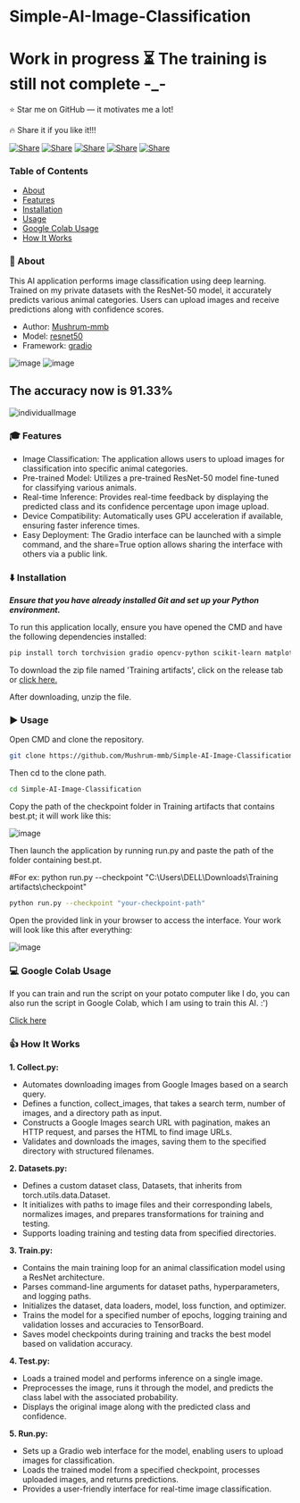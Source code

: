 # Simple-AI-Image-Classification

# Work in progress ⏳ The training is still not complete -_-

⭐ Star me on GitHub — it motivates me a lot!

🔥 Share it if you like it!!!

[![Share](https://img.shields.io/badge/share-000000?logo=x&logoColor=white)](https://x.com/intent/tweet?text=Check%20out%20this%20project%20on%20GitHub:%20https://github.com/Abblix/Oidc.Server%20%23OpenIDConnect%20%23Security%20%23Authentication)
[![Share](https://img.shields.io/badge/share-1877F2?logo=facebook&logoColor=white)](https://www.facebook.com/sharer/sharer.php?u=https://github.com/Abblix/Oidc.Server)
[![Share](https://img.shields.io/badge/share-0A66C2?logo=linkedin&logoColor=white)](https://www.linkedin.com/sharing/share-offsite/?url=https://github.com/Abblix/Oidc.Server)
[![Share](https://img.shields.io/badge/share-FF4500?logo=reddit&logoColor=white)](https://www.reddit.com/submit?title=Check%20out%20this%20project%20on%20GitHub:%20https://github.com/Abblix/Oidc.Server)
[![Share](https://img.shields.io/badge/share-0088CC?logo=telegram&logoColor=white)](https://t.me/share/url?url=https://github.com/Abblix/Oidc.Server&text=Check%20out%20this%20project%20on%20GitHub)

### Table of Contents
- [About](#-about)
- [Features](#-features)
- [Installation](#%EF%B8%8F-installation)
- [Usage](#%EF%B8%8F-usage)
- [Google Colab Usage]()
- [How It Works](#-how-it-works)


### 🚀 About

This AI application performs image classification using deep learning. Trained on my private datasets with the ResNet-50 model, it accurately predicts various animal categories. Users can upload images and receive predictions along with confidence scores.

* Author: [Mushrum-mmb](https://github.com/Mushrum-mmb/)
* Model: [resnet50](https://pytorch.org/vision/main/models/generated/torchvision.models.resnet50.html#torchvision.models.resnet50)
* Framework: [gradio](https://www.gradio.app/)

![image](https://github.com/user-attachments/assets/0ca4a168-0f6c-4644-8068-ec4efb402332)
![image](https://github.com/user-attachments/assets/c8fb6d3e-8c98-4b5d-9d13-e81f5908a1e2)
## The accuracy now is 91.33%
![individualImage](https://github.com/user-attachments/assets/c493b040-d629-481f-8fe0-e5cb37c2ee57)

### 🎓 Features
* Image Classification:
The application allows users to upload images for classification into specific animal categories.
* Pre-trained Model:
Utilizes a pre-trained ResNet-50 model fine-tuned for classifying various animals.
* Real-time Inference:
Provides real-time feedback by displaying the predicted class and its confidence percentage upon image upload.
* Device Compatibility:
Automatically uses GPU acceleration if available, ensuring faster inference times.
* Easy Deployment:
The Gradio interface can be launched with a simple command, and the share=True option allows sharing the interface with others via a public link.


### ⬇️ Installation
***Ensure that you have already installed Git and set up your Python environment.***

To run this application locally, ensure you have opened the CMD and have the following dependencies installed:
```bash
pip install torch torchvision gradio opencv-python scikit-learn matplotlib tensorboard tqdm requests beautifulsoup4
```

To download the zip file named 'Training artifacts', click on the release tab or [click here.](https://github.com/Mushrum-mmb/Simple-AI-Image-Classification/releases/tag/Training_artifacts) 

After downloading, unzip the file.

### ▶️ Usage
Open CMD and clone the repository.
```bash
git clone https://github.com/Mushrum-mmb/Simple-AI-Image-Classification.git
```
Then cd to the clone path.
```bash
cd Simple-AI-Image-Classification
```
Copy the path of the checkpoint folder in Training artifacts that contains best.pt; it will work like this: 

![image](https://github.com/user-attachments/assets/e7706a92-eceb-4808-b7b0-08f2f5f7fede)

Then launch the application by running run.py and paste the path of the folder containing best.pt.

#For ex: python run.py --checkpoint "C:\Users\DELL\Downloads\Training artifacts\checkpoint"
```bash
python run.py --checkpoint "your-checkpoint-path"

```
Open the provided link in your browser to access the interface. Your work will look like this after everything:

![image](https://github.com/user-attachments/assets/07360da9-aae1-4797-bfef-9f2ea7aba9a4)

### 💻 Google Colab Usage

If you can train and run the script on your potato computer like I do, you can also run the script in Google Colab, which I am using to train this AI. :')

[Click here](https://colab.research.google.com/drive/13yuj3zqh8ed1wi9KkUfnDeBKN0ZYgel1?usp=sharing)


### 👍 How It Works

**1. Collect.py:**
* Automates downloading images from Google Images based on a search query.
* Defines a function, collect_images, that takes a search term, number of images, and a directory path as input.
* Constructs a Google Images search URL with pagination, makes an HTTP request, and parses the HTML to find image URLs.
* Validates and downloads the images, saving them to the specified directory with structured filenames.

**2. Datasets.py:**
* Defines a custom dataset class, Datasets, that inherits from torch.utils.data.Dataset.
* It initializes with paths to image files and their corresponding labels, normalizes images, and prepares transformations for training and testing.
* Supports loading training and testing data from specified directories.
  
**3. Train.py:**
* Contains the main training loop for an animal classification model using a ResNet architecture.
* Parses command-line arguments for dataset paths, hyperparameters, and logging paths.
* Initializes the dataset, data loaders, model, loss function, and optimizer.
* Trains the model for a specified number of epochs, logging training and validation losses and accuracies to TensorBoard.
* Saves model checkpoints during training and tracks the best model based on validation accuracy.

**4. Test.py:**
* Loads a trained model and performs inference on a single image.
* Preprocesses the image, runs it through the model, and predicts the class label with the associated probability.
* Displays the original image along with the predicted class and confidence.
  
**5. Run.py:**
* Sets up a Gradio web interface for the model, enabling users to upload images for classification.
* Loads the trained model from a specified checkpoint, processes uploaded images, and returns predictions.
* Provides a user-friendly interface for real-time image classification.
